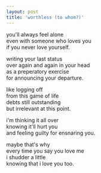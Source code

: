 ```yaml
---
layout: post
title: 'worthless (to whom?)'
---
```


you'll always feel alone<br>
even with someone who loves you<br>
if you never love yourself.

writing your last status<br>
over again and again in your head<br>
as a preperatory exercise<br>
for announcing your departure.

like logging off<br>
from this game of life<br>
debts still outstanding<br>
but irrelevant at this point.

i'm thinking it all over<br>
knowing it'll hurt you<br>
and feeling guilty for ensnaring you.

maybe that's why<br>
every time you say you love me<br>
i shudder a little<br>
knowing that i love you too.
